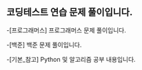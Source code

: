 ## 코딩테스트 연습 문제 풀이입니다.

-[프로그래머스] 프로그래머스 문제 풀이입니다.

-[백준] 백준 문제 풀이입니다.

-[기본_참고] Python 및 알고리즘 공부 내용입니다.
